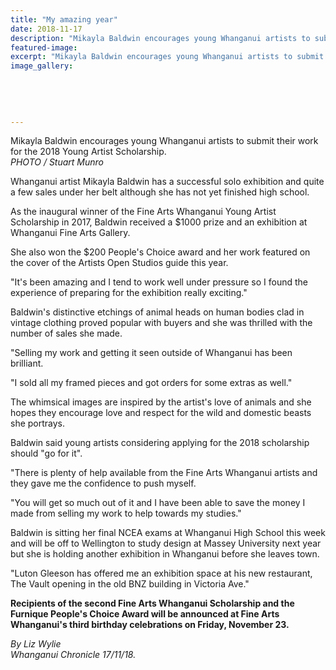 ```yaml
---
title: "My amazing year"
date: 2018-11-17
description: "Mikayla Baldwin encourages young Whanganui artists to submit their work for the 2018 Young Artist Scholarship..."
featured-image: 
excerpt: "Mikayla Baldwin encourages young Whanganui artists to submit their work for the 2018 Young Artist Scholarship."
image_gallery:
    
    
    
    
    
---
```


<p><span>Mikayla Baldwin encourages young Whanganui artists to submit their work for the 2018 Young Artist Scholarship. <br /><em>PHOTO / Stuart Munro</em></span></p>
<p class="element element-paragraph">Whanganui artist Mikayla Baldwin has a successful solo exhibition and quite a few sales under her belt although she has not yet finished high school.</p>
<p class="element element-paragraph">As the inaugural winner of the Fine Arts Whanganui Young Artist Scholarship in 2017, Baldwin received a $1000 prize and an exhibition at Whanganui Fine Arts Gallery.</p>
<p class="element element-paragraph">She also won the $200 People's Choice award and her work featured on the cover of the Artists Open Studios guide this year.</p>
<p class="element element-paragraph">"It's been amazing and I tend to work well under pressure so I found the experience of preparing for the exhibition really exciting."</p>
<p class="element element-paragraph">Baldwin's distinctive etchings of animal heads on human bodies clad in vintage clothing proved popular with buyers and she was thrilled with the number of sales she made.</p>
<p class="element element-paragraph">"Selling my work and getting it seen outside of Whanganui has been brilliant.</p>
<p class="element element-paragraph">"I sold all my framed pieces and got orders for some extras as well."</p>
<p class="element element-paragraph">The whimsical images are inspired by the artist's love of animals and she hopes they encourage love and respect for the wild and domestic beasts she portrays.</p>
<p class="element element-paragraph">Baldwin said young artists considering applying for the 2018 scholarship should "go for it".</p>
<p class="element element-paragraph">"There is plenty of help available from the Fine Arts Whanganui artists and they gave me the confidence to push myself.</p>
<p class="element element-paragraph">"You will get so much out of it and I have been able to save the money I made from selling my work to help towards my studies."</p>
<p class="element element-paragraph">Baldwin is sitting her final NCEA exams at Whanganui High School this week and will be off to Wellington to study design at Massey University next year but she is holding another exhibition in Whanganui before she leaves town.</p>
<p class="element element-paragraph">"Luton Gleeson has offered me an exhibition space at his new restaurant, The Vault opening in the old BNZ building in Victoria Ave."</p>
<p class="element element-paragraph"><strong>Recipients of the second Fine Arts Whanganui Scholarship and the Furnique People's Choice Award will be announced at Fine Arts Whanganui's third birthday celebrations on Friday, November 23.</strong></p>
<p><span><em>By Liz Wylie<br />Whanganui Chronicle 17/11/18.</em></span></p>

